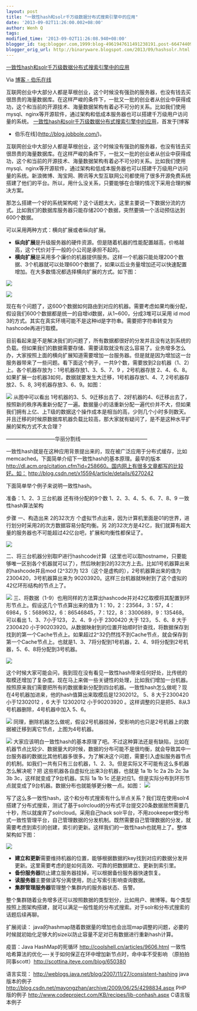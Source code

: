 ```yaml
---
layout: post
title: "一致性hash和solr千万级数据分布式搜索引擎中的应用"
date: '2013-09-02T11:26:00.002+08:00'
author: Wenh Q
tags:
modified_time: '2013-09-02T11:26:08.940+08:00'
blogger_id: tag:blogger.com,1999:blog-4961947611491238191.post-6647440960159178074
blogger_orig_url: http://binaryware.blogspot.com/2013/09/hashsolr.html
---
```


[
一致性hash和solr千万级数据分布式搜索引擎中的应用](http://blog.jobbole.com/47023/)

Via [博客 - 伯乐在线](http://blog.jobbole.com/)

互联网创业中大部分人都是草根创业，这个时候没有强劲的服务器，也没有钱去买很昂贵的海量数据库。在这样严峻的条件下，一批又一批的创业者从创业中获得成功，这个和当前的开源技术、海量数据架构有着必不可分的关系。比如我们使用mysql、nginx等开源软件，通过架构和低成本服务器也可以搭建千万级用户访问量的系统。
[一致性hash和solr千万级数据分布式搜索引擎中的应用](http://blog.jobbole.com/47023/)，首发于[博客
- 伯乐在线](http://blog.jobbole.com/)。



互联网创业中大部分人都是草根创业，这个时候没有强劲的服务器，也没有钱去买很昂贵的海量数据库。在这样严峻的条件下，一批又一批的创业者从创业中获得成功，这个和当前的开源技术、海量数据架构有着必不可分的关系。比如我们使用mysql、nginx等开源软件，通过架构和低成本服务器也可以搭建千万级用户访问量的系统。新浪微博、淘宝网、腾讯等大型互联网公司都使用了很多开源免费系统搭建了他们的平台。所以，用什么没关系，只要能够在合理的情况下采用合理的解决方案。

那怎么搭建一个好的系统架构呢？这个话题太大，这里主要说一下数据分流的方式。比如我们的数据库服务器只能存储200个数据，突然要搞一个活动预估达到600个数据。

可以采用两种方式：横向扩展或者纵向扩展。

-   **纵向扩展**是升级服务器的硬件资源。但是随着机器的性能配置越高，价格越高，这个代价对于一般的小公司是承担不起的。
-   **横向扩展**是采用多个廉价的机器提供服务。这样一个机器只能处理200个数据、3个机器就可以处理600个数据了，如果以后业务量增加还可以快速配置增加。在大多数情况都选择横向扩展的方式。如下图：

![](http://ww1.sinaimg.cn/large/842c0171jw1e85nulwv9kj205z04et8t.jpg)

![](http://ww2.sinaimg.cn/large/842c0171jw1e85nuo5fk3j207a09emxi.jpg)

现在有个问题了，这600个数据如何路由到对应的机器。需要考虑如果均衡分配，假设我们600个数据都是统一的自增id数据，从1~600，分成3堆可以采用
id mod
3的方式。其实在真实环境可能不是这种id是字符串。需要把字符串转变为hashcode再进行取模。

目前看起来是不是解决我们的问题了，所有数据都很好的分发并且没有达到系统的负载。但如果我们的数据需要存储、需要读取就没有这么容易了。业务增多怎么办，大家按照上面的横向扩展知道需要增加一台服务器。但是就是因为增加这一台服务器带来了一些问题。看下面这个例子，一共9个数，需要放到2台机器（1、2）上。各个机器存放为：1号机器存放1、3、5、7、9
，2号机器存放
2、4、6、8。如果扩展一台机器3如何，数据就要发生大迁移，1号机器存放1、4、7,
2号机器存放2、5、8, 3号机器存放3、6、9。如图：

![](http://ww1.sinaimg.cn/mw690/842c0171jw1e85nuqdbhyj20830eo752.jpg)
从图中可以看出
1号机器的3、5、9迁移出去了、2好机器的4、6迁移出去了，按照新的秩序再重新分配了一遍。数据量小的话重新分配一遍代价并不大，但如果我们拥有上亿、上T级的数据这个操作成本是相当的高，少则几个小时多则数天。并且迁移的时候原数据库机器负载比较高，那大家就有疑问了，是不是这种水平扩展的架构方式不太合理？

—————————–华丽分割线—————————————

一致性hash就是在这种应用背景提出来的，现在被广泛应用于分布式缓存，比如memcached。下面简单介绍下一致性hash的基本原理。最早的版本
http://dl.acm.org/citation.cfm?id=258660。国内网上有很多文章都写的比较好。如：
http://blog.csdn.net/x15594/article/details/6270242

下面简单举个例子来说明一致性hash。

准备：1、2、3 三台机器
还有待分配的9个数 1、2、3、4、5、6、7、8、9
一致性hash算法架构

步骤
一、构造出来 2的32次方
个虚拟节点出来，因为计算机里面是01的世界，进行划分时采用2的次方数据容易分配均衡。另
2的32次方是42亿，我们就算有超大量的服务器也不可能超过42亿台吧，扩展和均衡性都保证了。

![](http://ww4.sinaimg.cn/large/842c0171jw1e85nuqrm70j2068068mxe.jpg)

二、将三台机器分别取IP进行hashcode计算（这里也可以取hostname，只要能够唯一区别各个机器就可以了），然后映射到2的32次方上去。比如1号机器算出来的hashcode并且mod
(2^32)为 123（这个是虚构的），2号机器算出来的值为
2300420，3号机器算出来为
90203920。这样三台机器就映射到了这个虚拟的42亿环形结构的节点上了。

![](http://ww4.sinaimg.cn/mw690/842c0171jw1e85nutjbjzj208x083jrv.jpg)
三、将数据（1-9）也用同样的方法算出hashcode并对42亿取模将其配置到环形节点上。假设这几个节点算出来的值为
1：10，2：23564，3：57，4：6984，5：5689632，6：86546845，7：122，8：3300689，9：135468。可以看出
1、3、7小于123， 2、4、9 小于 2300420 大于 123， 5、6、8 大于 2300420
小于90203920。从数据映射到的位置开始顺时针查找，将数据保存到找到的第一个Cache节点上。如果超过2^32仍然找不到Cache节点，就会保存到第一个Cache节点上。也就是1、3、7将分配到1号机器，2、4、9将分配到2号机器，5、6、8将分配到3号机器。

![](http://ww1.sinaimg.cn/large/842c0171jw1e85nuttrcmj208x08z74y.jpg)

这个时候大家可能会问，我到现在没有看见一致性hash带来任何好处，比传统的取模还增加了复杂度。现在马上来做一些关键性的处理，比如我们增加一台机器。按照原来我们需要把所有的数据重新分配到四台机器。一致性hash怎么做呢？现在4号机器加进来，他的hash值算出来取模后是12302012。
5、8 大于2300420 小于12302012 ，6 大于 12302012 小于90203920
。这样调整的只是把5、8从3号机器删除，4号机器中加入 5、6。

![](http://ww3.sinaimg.cn/mw690/842c0171jw1e85nuu5lq2j20ad08zmxx.jpg)
同理，删除机器怎么做呢，假设2号机器挂掉，受影响的也只是2号机器上的数据被迁移到离它节点，上图为4号机器。

![](http://ww2.sinaimg.cn/mw690/842c0171jw1e85nuwbw6fj20ad09kaav.jpg)
大家应该明白一致性hash的基本原理了吧。不过这种算法还是有缺陷，比如在机器节点比较少、数据量大的时候，数据的分布可能不是很均衡，就会导致其中一台服务器的数据比其他机器多很多。为了解决这个问题，需要引入虚拟服务器节点的机制。如我们一共有只有三台机器，1、2、3。但是实际又不可能有这么多机器怎么解决呢？把
这些机器各自虚拟化出来3台机器，也就是 1a 1b 1c 2a 2b 2c 3a 3b
3c，这样就变成了9台机器。实际 1a 1b 1c
还是对应1。但是实际分布到环形节点就变成了9台机器。数据分布也就能够更分散一点。如图：
![](http://ww1.sinaimg.cn/mw690/842c0171jw1e85nuwof9aj208w09aaaq.jpg)

写了这么多一致性hash，这个和分布式搜索有什么半点关系？我们现在使用solr4搭建了分布式搜索，测试了基于solrcloud的分布式平台提交20条数据居然需要几十秒，所以就废弃了solrcloud。采用自己hack
solr平台，不用zookeeper做分布式一致性管理平台，自己管理数据的分发机制。既然需要自己管理数据的分发，就需要考虑到索引的创建，索引的更新。这样我们的一致性hash也就用上了。整体架构如下图：

![](http://ww2.sinaimg.cn/mw690/842c0171jw1e85nux59g2j20cs0gadh9.jpg)

-   **建立和更新**需要维持机器的位置，能够根据数据的key找到对应的数据分发并更新。这里需要考虑的是如何高效、可靠的把数据建立、更新到索引里。
-   **备份服务器**防止建立服务器挂掉，可以根据备份服务器快速恢复。
-   **读服务器**主要做读写分离使用，防止写索引影响查询数据。
-   **集群管理服务器**管理整个集群内的服务器状态、告警。

整个集群随着业务增多还可以按照数据的类型划分，比如用户、微博等。每个类型按照上图架构搭建，就可以满足一般性能的分布式搜索。对于solr和分布式搜索的话题后续再聊。

扩展阅读：
java的hashmap随着数据量的增加也会出现map调整的问题，必要的时候就初始化足够大的size以防止容量不足对已有数据进行重新hash计算。

疫苗：Java HashMap的死循环 http://coolshell.cn/articles/9606.html
一致性哈希算法的优化—-关于如何保正在环中增加新节点时，命中率不受影响
（原拍拍同事scott）http://scottina.iteye.com/blog/650380

语言实现：
http://weblogs.java.net/blog/2007/11/27/consistent-hashing java
版本的例子
http://blog.csdn.net/mayongzhan/archive/2009/06/25/4298834.aspx PHP
版的例子
http://www.codeproject.com/KB/recipes/lib-conhash.aspx C语言版本例子
